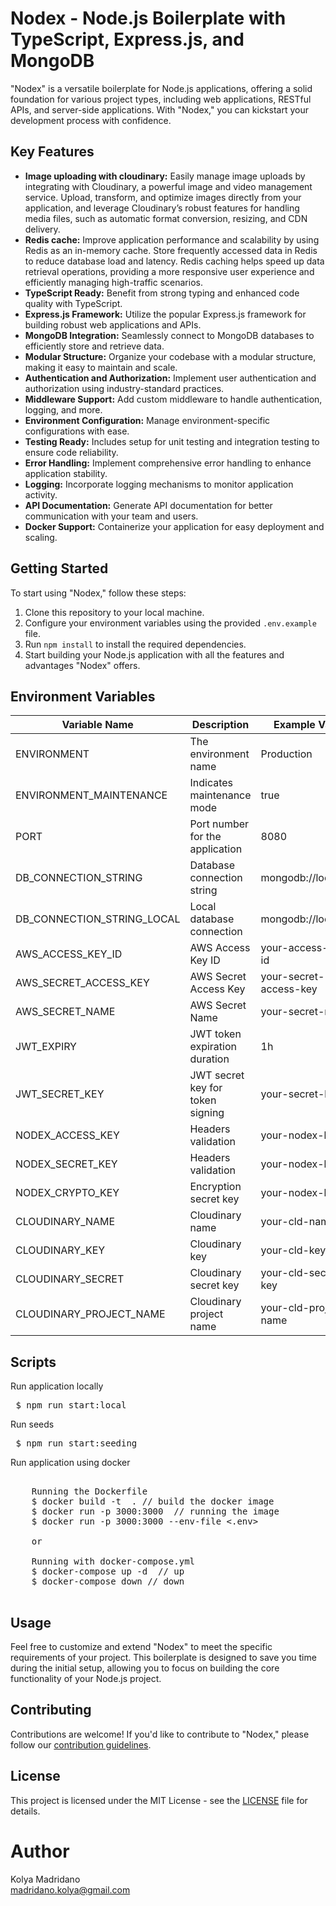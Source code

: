 # Nodex - Node.js Boilerplate with TypeScript, Express.js, and MongoDB

"Nodex" is a versatile boilerplate for Node.js applications, offering a solid foundation for various project types, including web applications, RESTful APIs, and server-side applications. With "Nodex," you can kickstart your development process with confidence.

## Key Features

- **Image uploading with cloudinary:** Easily manage image uploads by integrating with Cloudinary, a powerful image and video management service. Upload, transform, and optimize images directly from your application, and leverage Cloudinary’s robust features for handling media files, such as automatic format conversion, resizing, and CDN delivery.
- **Redis cache:** Improve application performance and scalability by using Redis as an in-memory cache. Store frequently accessed data in Redis to reduce database load and latency. Redis caching helps speed up data retrieval operations, providing a more responsive user experience and efficiently managing high-traffic scenarios.
- **TypeScript Ready:** Benefit from strong typing and enhanced code quality with TypeScript.
- **Express.js Framework:** Utilize the popular Express.js framework for building robust web applications and APIs.
- **MongoDB Integration:** Seamlessly connect to MongoDB databases to efficiently store and retrieve data.
- **Modular Structure:** Organize your codebase with a modular structure, making it easy to maintain and scale.
- **Authentication and Authorization:** Implement user authentication and authorization using industry-standard practices.
- **Middleware Support:** Add custom middleware to handle authentication, logging, and more.
- **Environment Configuration:** Manage environment-specific configurations with ease.
- **Testing Ready:** Includes setup for unit testing and integration testing to ensure code reliability.
- **Error Handling:** Implement comprehensive error handling to enhance application stability.
- **Logging:** Incorporate logging mechanisms to monitor application activity.
- **API Documentation:** Generate API documentation for better communication with your team and users.
- **Docker Support:** Containerize your application for easy deployment and scaling.

## Getting Started

To start using "Nodex," follow these steps:

1. Clone this repository to your local machine.
2. Configure your environment variables using the provided `.env.example` file.
3. Run `npm install` to install the required dependencies.
4. Start building your Node.js application with all the features and advantages "Nodex" offers.

## Environment Variables

| Variable Name           | Description                    | Example Value        |
|-------------------------|--------------------------------|-----------------------|
| ENVIRONMENT             | The environment name           | Production            |
| ENVIRONMENT_MAINTENANCE | Indicates maintenance mode    | true                  |
| PORT                    | Port number for the application | 8080                  |
| DB_CONNECTION_STRING    | Database connection string     | mongodb://localhost   |
| DB_CONNECTION_STRING_LOCAL | Local database connection   | mongodb://localhost   |
| AWS_ACCESS_KEY_ID       | AWS Access Key ID               | your-access-key-id    |
| AWS_SECRET_ACCESS_KEY   | AWS Secret Access Key           | your-secret-access-key |
| AWS_SECRET_NAME         | AWS Secret Name                 | your-secret-name      |
| JWT_EXPIRY              | JWT token expiration duration   | 1h                    |
| JWT_SECRET_KEY          | JWT secret key for token signing | your-secret-key      |
| NODEX_ACCESS_KEY          | Headers validation | your-nodex-key      |
| NODEX_SECRET_KEY          | Headers validation | your-nodex-key      |
| NODEX_CRYPTO_KEY          | Encryption secret key | your-nodex-key      |
| CLOUDINARY_NAME          | Cloudinary name | your-cld-name      |
| CLOUDINARY_KEY          | Cloudinary key | your-cld-key      |
| CLOUDINARY_SECRET          | Cloudinary secret key | your-cld-secret-key      |
| CLOUDINARY_PROJECT_NAME          | Cloudinary project name | your-cld-project-name      |
## Scripts

Run application locally
<pre> $ npm run start:local </pre>

Run seeds
<pre> $ npm run start:seeding </pre>

Run application using docker
<pre> 
    Running the Dockerfile
    $ docker build -t <name> . // build the docker image
    $ docker run -p 3000:3000 <name> // running the image
    $ docker run -p 3000:3000 --env-file <.env> <name>

    or 
    
    Running with docker-compose.yml
    $ docker-compose up -d  // up
    $ docker-compose down // down
 </pre>

## Usage

Feel free to customize and extend "Nodex" to meet the specific requirements of your project. This boilerplate is designed to save you time during the initial setup, allowing you to focus on building the core functionality of your Node.js project.

## Contributing

Contributions are welcome! If you'd like to contribute to "Nodex," please follow our [contribution guidelines](CONTRIBUTING.md).

## License

This project is licensed under the MIT License - see the [LICENSE](LICENSE) file for details.

# Author
Kolya Madridano <br/>
madridano.kolya@gmail.com

